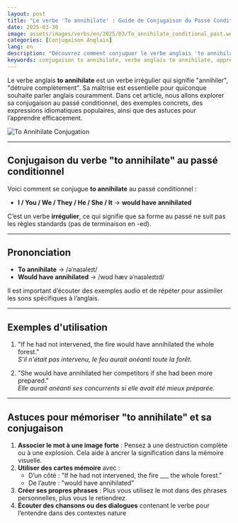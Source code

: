 ```yaml
---
layout: post 
title: "Le verbe 'To annihilate' : Guide de Conjugaison du Passé Conditionnel pour les Débutants"
date: 2025-03-30
image: assets/images/verbs/en/2025/03/To_annihilate_conditional_past.webp
categories: [Conjugaison Anglais]
lang: en
description: "Découvrez comment conjuguer le verbe anglais 'to annihilate' au passé conditionnel. Ce guide complet en français est idéal pour les débutants qui souhaitent apprendre à utiliser 'to annihilate' correctement avec des exemples, des expressions idiomatiques et des astuces pratiques."
keywords: conjugaison to annihilate, verbe anglais to annihilate, apprendre l'anglais, conjugaison anglaise pour débutants, expressions avec to annihilate, grammaire anglaise, verbe irrégulier to annihilate, conjuguer to annihilate en anglais, to annihilate past tense, to annihilate present perfect
---
```


Le verbe anglais **to annihilate** est un verbe irrégulier qui signifie "annihiler", "détruire complètement". Sa maîtrise est essentielle pour quiconque souhaite parler anglais couramment. Dans cet article, nous allons explorer sa conjugaison au passé conditionnel, des exemples concrets, des expressions idiomatiques populaires, ainsi que des astuces pour l’apprendre efficacement.

![To Annihilate Conjugation](/assets/images/verbs/2025/03/To_annihilate_conditional_past.webp)

---

## Conjugaison du verbe "to annihilate" au passé conditionnel

Voici comment se conjugue **to annihilate** au passé conditionnel :

- **I / You / We / They / He / She / It** → **would have annihilated**

C’est un verbe **irrégulier**, ce qui signifie que sa forme au passé ne suit pas les règles standards (pas de terminaison en -ed).

---

## Prononciation

- **To annihilate** → /əˈnaɪəleɪt/
- **Would have annihilated** → /wʊd hæv əˈnaɪəleɪtɪd/

Il est important d’écouter des exemples audio et de répéter pour assimiler les sons spécifiques à l’anglais.

---

## Exemples d'utilisation

1. "If he had not intervened, the fire would have annihilated the whole forest."  
   _S'il n'était pas intervenu, le feu aurait anéanti toute la forêt._

2. "She would have annihilated her competitors if she had been more prepared."  
   _Elle aurait anéanti ses concurrents si elle avait été mieux préparée._

---

## Astuces pour mémoriser "to annihilate" et sa conjugaison

1. **Associer le mot à une image forte** : Pensez à une destruction complète ou à une explosion. Cela aide à ancrer la signification dans la mémoire visuelle.
2. **Utiliser des cartes mémoire** avec :  
   - D’un côté : "If he had not intervened, the fire ___ the whole forest."  
   - De l’autre : "would have annihilated"
3. **Créer ses propres phrases** : Plus vous utilisez le mot dans des phrases personnelles, plus vous le retiendrez.
4. **Écouter des chansons ou des dialogues** contenant le verbe pour l’entendre dans des contextes nature